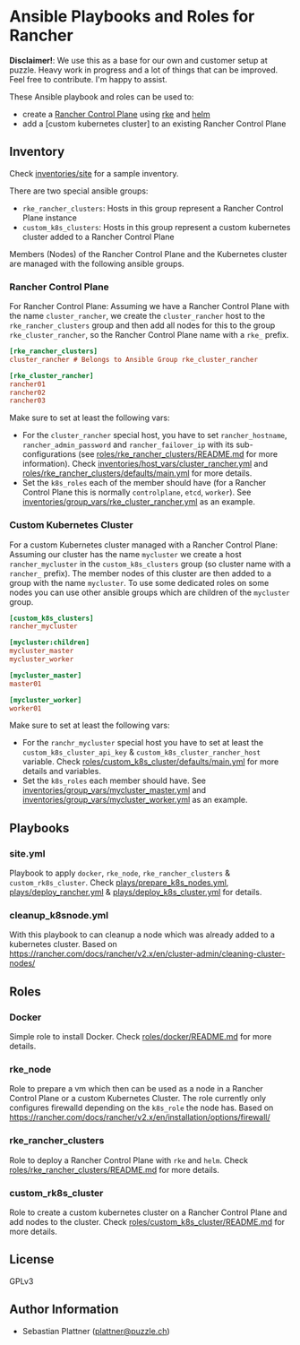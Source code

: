 # Ansible Playbooks and Roles for Rancher

**Disclaimer!**: We use this as a base for our own and customer setup at puzzle. Heavy work in progress and a lot of things that can be improved.
Feel free to contribute. I'm happy to assist.

These Ansible playbook and roles can be used to:
* create a [Rancher Control Plane](https://rancher.com/) using [rke](https://github.com/rancher/rke) and [helm](https://helm.sh/)
* add a [custom kubernetes cluster] to an existing Rancher Control Plane

## Inventory

Check [inventories/site](./inventories/site) for a sample inventory.

There are two special ansible groups:
* `rke_rancher_clusters`: Hosts in this group represent a Rancher Control Plane instance
* `custom_k8s_clusters`: Hosts in this group represent a custom kubernetes cluster added to a Rancher Control Plane

Members (Nodes) of the Rancher Control Plane and the Kubernetes cluster are managed with the following ansible groups.

### Rancher Control Plane

For Rancher Control Plane: Assuming we have a Rancher Control Plane with the name `cluster_rancher`, we create the `cluster_rancher` host to the `rke_rancher_clusters` group and then add all nodes for this to the group `rke_cluster_rancher`, so the Rancher Control Plane name with a `rke_` prefix.

```ini
[rke_rancher_clusters]
cluster_rancher # Belongs to Ansible Group rke_cluster_rancher

[rke_cluster_rancher]
rancher01
rancher02
rancher03

```

Make sure to set at least the following vars:
* For the `cluster_rancher` special host, you have to set `rancher_hostname`, `rancher_admin_password` and `rancher_failover_ip` with its sub-configurations (see [roles/rke_rancher_clusters/README.md](roles/rke_rancher_clusters/README.md) for more information). Check [inventories/host_vars/cluster_rancher.yml](./inventories/host_vars/cluster_rancher.yml) and [roles/rke_rancher_clusters/defaults/main.yml](./roles/rke_rancher_clusters/defaults/main.yml]) for more details.
* Set the `k8s_roles` each of the member should have (for a Rancher Control Plane this is normally `controlplane`, `etcd`, `worker`). See [inventories/group_vars/rke_cluster_rancher.yml](./inventories/group_vars/rke_cluster_rancher.yml) as an example.


### Custom Kubernetes Cluster

For a custom Kubernetes cluster managed with a Rancher Control Plane: Assuming our cluster has the name `mycluster` we create a host `rancher_mycluster` in the `custom_k8s_clusters` group (so cluster name with a `rancher_` prefix). The member nodes of this cluster are then added to a group with the name `mycluster`. To use some dedicated roles on some nodes you can use other ansible groups which are children of the `mycluster` group. 


```ini
[custom_k8s_clusters]
rancher_mycluster

[mycluster:children]
mycluster_master
mycluster_worker

[mycluster_master]
master01

[mycluster_worker]
worker01
```

Make sure to set at least the following vars:
* For the `ranchr_mycluster` special host you have to set at least the `custom_k8s_cluster_api_key` & `custom_k8s_cluster_rancher_host` variable. Check [roles/custom_k8s_cluster/defaults/main.yml](./roles/custom_k8s_cluster/defaults/main.yml]) for more details and variables.
* Set the `k8s_roles` each member should have. See [inventories/group_vars/mycluster_master.yml](./inventories/group_vars/mycluster_master.yml) and [inventories/group_vars/mycluster_worker.yml](./inventories/group_vars/mycluster_worker.yml) as an example.

## Playbooks

### site.yml

Playbook to apply `docker`, `rke_node`, `rke_rancher_clusters` & `custom_rk8s_cluster`. Check [plays/prepare_k8s_nodes.yml](./plays/prepare_k8s_nodes.yml), [plays/deploy_rancher.yml](./plays/deploy_rancher.yml) & [plays/deploy_k8s_cluster.yml](./plays/deploy_k8s_cluster.yml) for details.

### cleanup_k8snode.yml

With this playbook to can cleanup a node which was already added to a kubernetes cluster. Based on https://rancher.com/docs/rancher/v2.x/en/cluster-admin/cleaning-cluster-nodes/

## Roles

### Docker

Simple role to install Docker. Check [roles/docker/README.md](./roles/docker/README.md) for more details.

### rke_node

Role to prepare a vm which then can be used as a node in a Rancher Control Plane or a custom Kubernetes Cluster. The role currently only configures firewalld depending on the `k8s_role` the node has. Based on https://rancher.com/docs/rancher/v2.x/en/installation/options/firewall/

### rke_rancher_clusters

Role to deploy a Rancher Control Plane with `rke` and `helm`. Check [roles/rke_rancher_clusters/README.md](./roles/rke_rancher_clusters/README.md) for more details.

### custom_rk8s_cluster

Role to create a custom kubernetes cluster on a Rancher Control Plane and add nodes to the cluster. Check [roles/custom_k8s_cluster/README.md](./roles/custom_k8s_cluster/README.md) for more details.


## License

GPLv3

## Author Information

* Sebastian Plattner (plattner@puzzle.ch)
